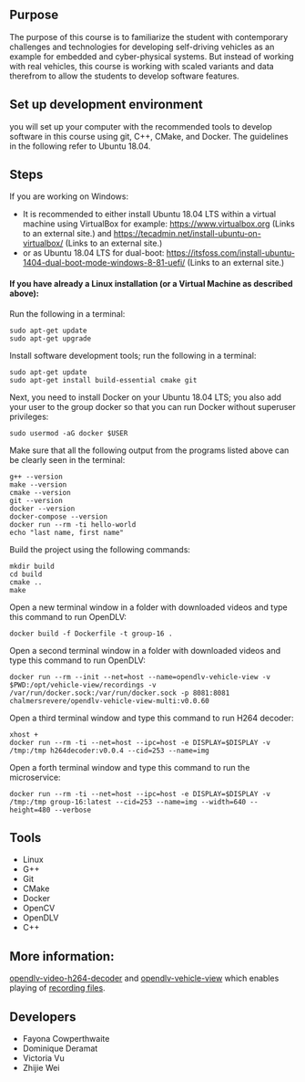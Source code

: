 ## Purpose 
The purpose of this course is to familiarize the student with contemporary challenges and technologies for developing self-driving vehicles as an example for embedded and cyber-physical systems. But instead of working with real vehicles, this course is working with scaled variants and data therefrom to allow the students to develop software features.

## Set up development environment 
you will set up your computer with the recommended tools to develop software in this course using git, C++, CMake, and Docker. The guidelines in the following refer to Ubuntu 18.04. 

## Steps 
If you are working on Windows: 
 - It is recommended to either install Ubuntu 18.04 LTS within a virtual machine using VirtualBox for example: https://www.virtualbox.org (Links to an external site.) and https://tecadmin.net/install-ubuntu-on-virtualbox/ (Links to an external site.) 
 - or as Ubuntu 18.04 LTS for dual-boot: https://itsfoss.com/install-ubuntu-1404-dual-boot-mode-windows-8-81-uefi/ (Links to an external site.) 

#### If you have already a Linux installation (or a Virtual Machine as described above):
Run the following in a terminal: 
```
sudo apt-get update
sudo apt-get upgrade
```

Install software development tools; run the following in a terminal: 
```
sudo apt-get update
sudo apt-get install build-essential cmake git
```

Next, you need to install Docker on your Ubuntu 18.04 LTS; you also add your user to the group docker so that you can run Docker without superuser privileges:
```
sudo usermod -aG docker $USER 
```
Make sure that all the following output from the programs listed above can be clearly seen in the terminal: 

```
g++ --version
make --version
cmake --version
git --version
docker --version
docker-compose --version
docker run --rm -ti hello-world
echo "last name, first name"
```

Build the project using the following commands:
```
mkdir build
cd build
cmake ..
make
```

Open a new terminal window in a folder with downloaded videos and type this command to run OpenDLV:
```
docker build -f Dockerfile -t group-16 .
```

Open a second terminal window in a folder with downloaded videos and type this command to run OpenDLV:

```
docker run --rm --init --net=host --name=opendlv-vehicle-view -v $PWD:/opt/vehicle-view/recordings -v /var/run/docker.sock:/var/run/docker.sock -p 8081:8081 chalmersrevere/opendlv-vehicle-view-multi:v0.0.60
```

Open a third terminal window and type this command to run H264 decoder:
```
xhost +
docker run --rm -ti --net=host --ipc=host -e DISPLAY=$DISPLAY -v /tmp:/tmp h264decoder:v0.0.4 --cid=253 --name=img
```
Open a forth terminal window and type this command to run the microservice:
```
docker run --rm -ti --net=host --ipc=host -e DISPLAY=$DISPLAY -v /tmp:/tmp group-16:latest --cid=253 --name=img --width=640 --height=480 --verbose
```

## Tools 
 - Linux
 - G++ 
 - Git 
 - CMake
 - Docker 
 - OpenCV
 - OpenDLV
 - C++


## More information: 
[opendlv-video-h264-decoder](https://github.com/chalmers-revere/opendlv-video-h264-decoder) and [opendlv-vehicle-view](https://github.com/chalmers-revere/opendlv-vehicle-view) which enables playing of [recording files](https://github.com/chalmers-revere).


## Developers 
 - Fayona Cowperthwaite
 - Dominique Deramat
 - Victoria Vu
 - Zhijie Wei
